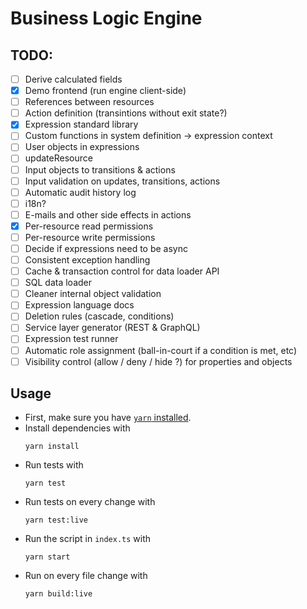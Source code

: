 # Business Logic Engine

## TODO:

- [ ] Derive calculated fields
- [x] Demo frontend (run engine client-side)
- [ ] References between resources
- [ ] Action definition (transintions without exit state?)
- [x] Expression standard library
- [ ] Custom functions in system definition -> expression context
- [ ] User objects in expressions
- [ ] updateResource
- [ ] Input objects to transitions &
      actions
- [ ] Input validation on updates, transitions, actions
- [ ] Automatic audit history log
- [ ] i18n?
- [ ] E-mails and other side effects in actions
- [x] Per-resource read permissions
- [ ] Per-resource write permissions
- [ ] Decide if expressions need to be async
- [ ] Consistent exception handling
- [ ] Cache & transaction control for data loader API
- [ ] SQL data loader
- [ ] Cleaner internal object validation
- [ ] Expression language docs
- [ ] Deletion rules (cascade, conditions)
- [ ] Service layer generator (REST & GraphQL)
- [ ] Expression test runner
- [ ] Automatic role assignment (ball-in-court if a condition is met, etc)
- [ ] Visibility control (allow / deny / hide ?) for properties and objects

## Usage

- First, make sure you have [`yarn` installed](https://yarnpkg.com/lang/en/docs/install/).
- Install dependencies with
  ```
  yarn install
  ```
- Run tests with
  ```
  yarn test
  ```
- Run tests on every change with
  ```
  yarn test:live
  ```
- Run the script in `index.ts` with
  ```
  yarn start
  ```
- Run on every file change with
  ```
  yarn build:live
  ```

